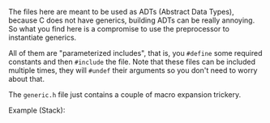 The files here are meant to be used as ADTs (Abstract Data Types), because C
does not have generics, building ADTs can be really annoying. So what you find
here is a compromise to use the preprocessor to instantiate generics.

All of them are "parameterized includes", that is, you `#define` some required
constants and then `#include` the file. Note that these files can be included
multiple times, they will `#undef` their arguments so you don't need to worry
about that.

The `generic.h` file just contains a couple of macro expansion trickery.

Example (Stack):
```c
```

